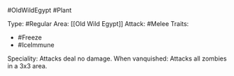 #OldWildEgypt #Plant 

Type: #Regular 
Area: [[Old Wild Egypt]]
Attack: #Melee
Traits:
- #Freeze
- #IceImmune

Speciality: Attacks deal no damage.
When vanquished: Attacks all zombies in a 3x3 area.
